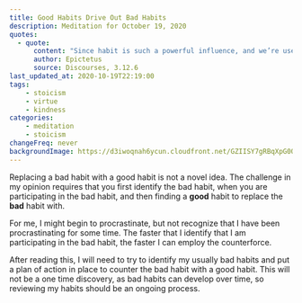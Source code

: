 ```yaml
---
title: Good Habits Drive Out Bad Habits
description: Meditation for October 19, 2020
quotes: 
  - quote:
      content: "Since habit is such a powerful influence, and we’re used to pursuing our impulses to gain and avoid outside our own choice, we should set a contrary habit against that, and where appearances are really slippery, use the counterforce of our training."
      author: Epictetus
      source: Discourses, 3.12.6
last_updated_at: 2020-10-19T22:19:00
tags:
    - stoicism
    - virtue
    - kindness
categories:
    - meditation
    - stoicism
changeFreq: never
backgroundImage: https://d3iwoqnah6ycun.cloudfront.net/GZIISY7gRBqXpG0QRvo54g.jpg
---
```


Replacing a bad habit with a good habit is not a novel idea. The challenge in my opinion requires that you first 
identify the bad habit, when you are participating in the bad habit,  and then finding a **good** habit to replace the 
**bad** habit with.

For me, I might begin to procrastinate, but not recognize that I have been procrastinating for some time. The faster 
that I identify that I am participating in the bad habit, the faster I can employ the counterforce.

After reading this, I will need to try to identify my usually bad habits and put a plan of action in place to counter 
the bad habit with a good habit. This will not be a one time discovery, as bad habits can develop over time, so 
reviewing my habits should be an ongoing process.

